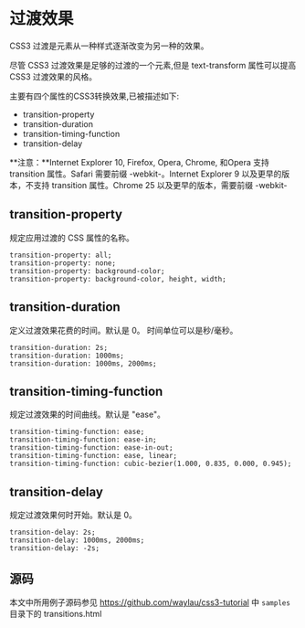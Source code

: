 过渡效果
====

CSS3 过渡是元素从一种样式逐渐改变为另一种的效果。

尽管 CSS3 过渡效果是足够的过渡的一个元素,但是 text-transform 属性可以提高 CSS3 过渡效果的风格。

主要有四个属性的CSS3转换效果,已被描述如下:

* transition-property
* transition-duration
* transition-timing-function
* transition-delay

**注意：**Internet Explorer 10, Firefox, Opera, Chrome, 和Opera 支持transition 属性。Safari 需要前缀 -webkit-。Internet Explorer 9 以及更早的版本，不支持 transition 属性。Chrome 25 以及更早的版本，需要前缀 -webkit-

## transition-property

规定应用过渡的 CSS 属性的名称。

	transition-property: all;
	transition-property: none;
	transition-property: background-color;
	transition-property: background-color, height, width;


## transition-duration

定义过渡效果花费的时间。默认是 0。 时间单位可以是秒/毫秒。

	transition-duration: 2s;
	transition-duration: 1000ms;
	transition-duration: 1000ms, 2000ms;
	
## transition-timing-function

规定过渡效果的时间曲线。默认是 "ease"。

	transition-timing-function: ease;
	transition-timing-function: ease-in;
	transition-timing-function: ease-in-out;
	transition-timing-function: ease, linear;
	transition-timing-function: cubic-bezier(1.000, 0.835, 0.000, 0.945);

## transition-delay

规定过渡效果何时开始。默认是 0。

	transition-delay: 2s;
	transition-delay: 1000ms, 2000ms;
	transition-delay: -2s;

## 源码

本文中所用例子源码参见
<https://github.com/waylau/css3-tutorial> 中 `samples` 目录下的 transitions.html